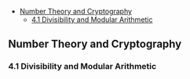<!-- TOC -->

- [Number Theory and Cryptography](#number-theory-and-cryptography)
  - [4.1 Divisibility and Modular Arithmetic](#41-divisibility-and-modular-arithmetic)

<!-- /TOC -->





## Number Theory and Cryptography
### 4.1 Divisibility and Modular Arithmetic



